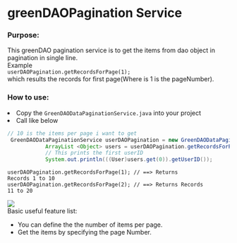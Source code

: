 # greenDAOPagination Service

### Purpose:
This greenDAO pagination service is to get the items from dao object in pagination in single line.<br>
Example<br>
`userDAOPagination.getRecordsForPage(1);` <br>
which results the records for first page(Where is 1 is the pageNumber).

<h3>How to use:</h3>
<li>Copy the <code>GreenDAODataPaginationService.java</code> into your project</li>
<li>Call like below</li>

```java
// 10 is the items per page i want to get
 GreenDAODataPaginationService userDAOPagination = new GreenDAODataPaginationService(userDao,10,userDao.class);
            ArrayList <Object> users = userDAOPagination.getRecordsForPage(1);
            // This prints the first userID
            System.out.println(((User)users.get(0)).getUserID());
```
<code>userDAOPagination.getRecordsForPage(1); //  ==> Returns Records 1 to 10</code> <br>
<code>userDAOPagination.getRecordsForPage(2); //  ==> Returns Records 11 to 20</code> 

<image src="userDAOService.png" ></image> <br>
Basic useful feature list:

 * You can define the the number of items per page.
 * Get the items by specifying the page Number.

